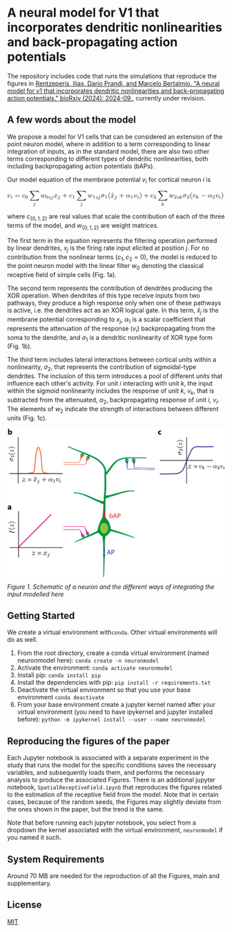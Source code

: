 # A neural model for V1 that incorporates dendritic nonlinearities and back-propagating action potentials

The repository includes code that runs the simulations that reproduce the figures in [Rentzeperis, Ilias, Dario Prandi, and Marcelo Bertalmío. "A neural model for v1 that incorporates dendritic nonlinearities and back-propagating action potentials." bioRxiv (2024): 2024-09.](https://www.biorxiv.org/content/10.1101/2024.09.17.613420v1.abstract), currently under revision.

## A few words about the model 

We propose a model for V1 cells that can be considered an extension of the point neuron model, 
where in addition to a term corresponding to linear integration of inputs, as in the standard model, 
there are also two other terms corresponding to different types of dendritic nonlinearities, 
both including backpropagating action potentials (bAPs).

Our model equation of the membrane potential $v_i$ for cortical neuron $i$ is

<img align="center" src="./img/equation.png" width="500"/>

where
$c_{\{0,1,2\}}$ are real values that scale the contribution of each of the three terms of the model, and
$w_{\{0,1,2\}}$ are weight matrices.

The first term in the equation represents the filtering operation performed by linear dendrites, $x_j$
 is the firing rate input elicited at position $j$. For no contribution from the nonlinear terms 
 ($c_1,c_2 = 0$), the model is reduced to the point neuron model with the linear filter $w_0$ 
 denoting the classical receptive field of simple cells (Fig. 1a).

 The second term represents the contribution of dendrites producing the XOR operation. When dendrites 
 of this type receive inputs from two pathways, they produce a high response only when one of these 
 pathways is active, i.e. the dendrites act as an XOR logical gate. In this term, $\hat{x}_j$ is the 
 membrane potential corresponding to $x_j$, $\alpha_1$ is a scalar coefficient that represents the 
 attenuation of the response ($v_i$) backpropagating from the soma to the dendrite, and 
 $\sigma_1$ is a dendritic nonlinearity of XOR type form (Fig. 1b).

The third term includes lateral interactions between cortical units within a nonlinearity, 
$\sigma_2$, that represents the contribution of sigmoidal-type dendrites. The inclusion of this term 
introduces a pool of different units that influence each other's activity. For unit $i$ interacting 
with unit $k$, the input within the sigmoid nonlinearity includes the response of unit $k$, $v_k$, 
that is subtracted from the attenuated, $\alpha_2$, backpropagating response of unit $i$,  $v_i$. 
The elements of $w_2$ indicate the strength of interactions between different units (Fig. 1c).


<img align="center" src="./img/neuron.png" width="600"/>

_Figure 1. Schematic of a neuron and the different ways of integrating the input modelled here_

## Getting Started

We create a virtual environment with```conda```. Other virtual environments will do as well. 

1. From the root directory, create a conda virtual environment (named neuronmodel here):  ```conda create -n neuronmodel```
2. Activate the environment:  ```conda activate neuronmodel```
3. Install pip: ```conda install pip```
4. Install the dependencies with pip: ```pip install -r requirements.txt```
5. Deactivate the virtual environment so that you use your base environment ```conda deactivate``` 
3. From your base environment create a jupyter kernel named after your virtual environment (you need to have ipykernel and jupyter installed before): ```python -m ipykernel install --user --name neuronmodel```

## Reproducing the figures of the paper
Each Jupyter notebook is associated with a separate experiment in the study that runs the model for the specific conditions saves the necessary variables, and subsequently loads them, and performs the necessary analysis to produce the associated Figures. There is an additional jupyter notebook, ```SpatialReceptiveField.ipynb``` that reproduces the figures related to the estimation of the receptive field from the model. Note that in certain cases, because of the random seeds, the Figures may slightly deviate from the ones shown in the paper, but the trend is the same.

Note that before running each jupyter notebook, you select from a dropdown the kernel associated with the virtual environment, ```neuronmodel``` if you named it such.

## System Requirements
Around 70 MB are needed for the reproduction of all the Figures, main and supplementary. 

## License
[MIT](https://opensource.org/license/mit/)
